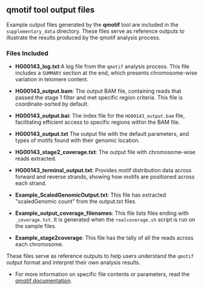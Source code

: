 ## qmotif tool output files

Example output files generated by the **qmotif** tool are included in the `supplementary_data` directory. These files serve as reference outputs to illustrate the results produced by the qmotif analysis process.

### Files Included

- **HG00143_log.txt**:A log file from the `qmotif` analysis process. This file includes a `SUMMARY` section at the end, which presents chromosome-wise variation in telomere content.

- **HG00143_output.bam**: The output BAM file, containing reads that passed the stage 1 filter and met specific region criteria. This file is coordinate-sorted by default.

- **HG00143_output.bai**: The index file for the `HG00143_output.bam` file, facilitating efficient access to specific regions within the BAM file.

- **HG00143_output.txt** The output file with the default parameters, and types of motifs found with their genomic location.
  
- **HG00143_stage2_coverage.txt**: The output file with chromosome-wise reads extracted.

- **HG00143_terminal_output.txt**: Provides motif distribution data across forward and reverse strands, showing how motifs are positioned across each strand.

- **Example_ScaledGenomicOutput.txt**: This file has extracted "scaledGenomic count" from the output.txt files.

- **Example_output_coverage_filenames**: This file lists files ending with `_coverage.txt`. It is generated when the `realcoverage.sh` script is run on the sample files.

- **Example_stage2coverage**: This file has the tally of all the reads across each chromosome. 

 These files serve as reference outputs to help users understand the `qmotif` output format and interpret their own analysis results. 
  * For more information on specific file contents or parameters, read the [qmotif documentation](https://adamajava.readthedocs.io/en/latest/qmotif/qmotif_1_0/).






